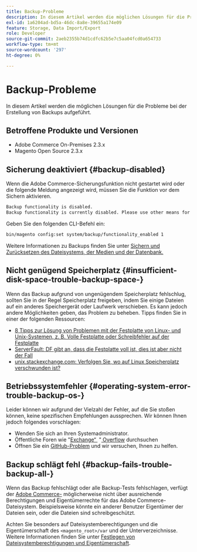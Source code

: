```yaml
---
title: Backup-Probleme
description: In diesem Artikel werden die möglichen Lösungen für die Probleme bei der Erstellung von Backups aufgeführt.
exl-id: 1a6204ad-bd5a-46dc-8a8e-39655a174e09
feature: Storage, Data Import/Export
role: Developer
source-git-commit: 2aeb2355b74d1cdfc62b5e7c5aa04fcd0a654733
workflow-type: tm+mt
source-wordcount: '297'
ht-degree: 0%

---
```


# Backup-Probleme

In diesem Artikel werden die möglichen Lösungen für die Probleme bei der Erstellung von Backups aufgeführt.

## Betroffene Produkte und Versionen

* Adobe Commerce On-Premises 2.3.x
* Magento Open Source 2.3.x

## Sicherung deaktiviert {#backup-disabled}

Wenn die Adobe Commerce-Sicherungsfunktion nicht gestartet wird oder die folgende Meldung angezeigt wird, müssen Sie die Funktion vor dem Sichern aktivieren.

```bash
Backup functionality is disabled.
Backup functionality is currently disabled. Please use other means for backups.
```

Geben Sie den folgenden CLI-Befehl ein:

```bash
bin/magento config:set system/backup/functionality_enabled 1
```

Weitere Informationen zu Backups finden Sie unter [Sichern und Zurücksetzen des Dateisystems, der Medien und der Datenbank.](https://experienceleague.adobe.com/de/docs/commerce-operations/installation-guide/tutorials/backup)

## Nicht genügend Speicherplatz {#insufficient-disk-space-trouble-backup-space-}

Wenn das Backup aufgrund von ungenügendem Speicherplatz fehlschlug, sollten Sie in der Regel Speicherplatz freigeben, indem Sie einige Dateien auf ein anderes Speichergerät oder Laufwerk verschieben. Es kann jedoch andere Möglichkeiten geben, das Problem zu beheben. Tipps finden Sie in einer der folgenden Ressourcen:

* [8 Tipps zur Lösung von Problemen mit der Festplatte von Linux- und Unix-Systemen, z. B. Volle Festplatte oder Schreibfehler auf der Festplatte](https://www.cyberciti.biz/datacenter/linux-unix-bsd-osx-cannot-write-to-hard-disk)
* [ServerFault: DF gibt an, dass die Festplatte voll ist, dies ist aber nicht der Fall](https://serverfault.com/questions/315181/df-says-disk-is-full-but-it-is-not)
* [unix.stackexchange.com: Verfolgen Sie, wo auf Linux Speicherplatz verschwunden ist?](https://unix.stackexchange.com/questions/125429/tracking-down-where-disk-space-has-gone-on-linux)

## Betriebssystemfehler {#operating-system-error-trouble-backup-os-}

Leider können wir aufgrund der Vielzahl der Fehler, auf die Sie stoßen können, keine spezifischen Empfehlungen aussprechen. Wir können Ihnen jedoch folgendes vorschlagen:

* Wenden Sie sich an Ihren Systemadministrator.
* Öffentliche Foren wie &quot;[&#x200B; Exchange“ &#x200B;](https://unix.stackexchange.com) &quot;[&#x200B; Overflow](https://stackoverflow.com) durchsuchen
* Öffnen Sie ein [GitHub-Problem](https://github.com/magento/magento2/issues) und wir versuchen, Ihnen zu helfen.

## Backup schlägt fehl {#backup-fails-trouble-backup-all-}

Wenn das Backup fehlschlägt oder alle Backup-Tests fehlschlagen, verfügt der [Adobe Commerce-](https://experienceleague.adobe.com/de/docs/commerce-operations/installation-guide/prerequisites/file-system/overview) möglicherweise nicht über ausreichende Berechtigungen und Eigentümerrechte für das Adobe Commerce-Dateisystem. Beispielsweise könnte ein anderer Benutzer Eigentümer der Dateien sein, oder die Dateien sind schreibgeschützt.

Achten Sie besonders auf Dateisystemberechtigungen und die Eigentümerschaft des `<magento_root>/var` und der Unterverzeichnisse. Weitere Informationen finden Sie unter [Festlegen von Dateisystemberechtigungen und Eigentümerschaft](https://experienceleague.adobe.com/de/docs/commerce-operations/installation-guide/prerequisites/file-system/configure-permissions).
